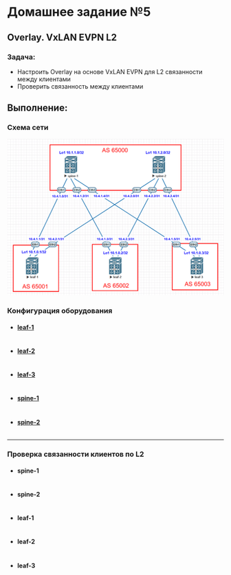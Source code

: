 # Домашнее задание №5

## Overlay. VxLAN EVPN L2

### Задача:

- Настроить Overlay на основе VxLAN EVPN для L2 связанности между клиентами
- Проверить связанность между клиентами

## Выполнение:

### Схема сети

![](images/Underlay_eBGP.png)

### Конфигурация оборудования

- #### [leaf-1](config/leaf-1.conf)

```

```

- #### [leaf-2](config/leaf-2.conf)

```

```

- #### [leaf-3](config/leaf-3.conf)

```

```

- #### [spine-1](config/spine-1.conf)

```

```

- #### [spine-2](config/spine-2.conf)

```

```

---

### Проверка связанности клиентов по L2

- #### spine-1

```

```

- #### spine-2

```

```

- #### leaf-1

```

```

- #### leaf-2

```

```

- #### leaf-3

```

```
